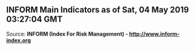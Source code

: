 ## INFORM Main Indicators as of Sat, 04 May 2019 03:27:04 GMT

Source: **INFORM (Index For Risk Management) - http://www.inform-index.org**